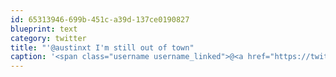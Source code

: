 ```yaml
---
id: 65313946-699b-451c-a39d-137ce0190827
blueprint: text
category: twitter
title: "'@austinxt I'm still out of town"
caption: '<span class="username username_linked">@<a href="https://twitter.com/austinxt" title="Zenia Austin">austinxt</a></span> I''m still out of town'
---
```

